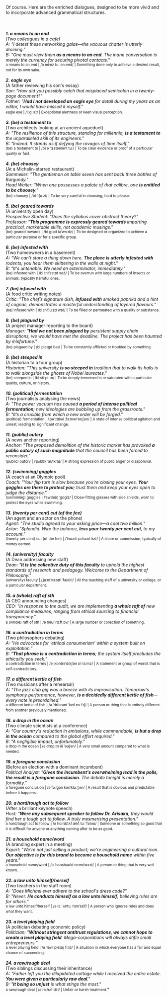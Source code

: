Of course. Here are the enriched dialogues, designed to be more vivid and to incorporate advanced grammatical structures.<br /><br />***<br /><br />**1. a means to an end**<br />*(Two colleagues in a cafe)*<br />A: "I detest these networking galas—the vacuous chatter is utterly draining."<br />B: "One must view them **as a means to an end**. The inane conversation is merely the currency for securing pivotal contacts."<br />*<small>a means to an end | /ə miːnz tuː ən end/ | Something done only to achieve a desired result, not for its own sake.</small>*<br /><br />**2. eagle eye**<br />*(A father reviewing his son's essay)*<br />Son: "How did you possibly catch that misplaced semicolon in a twenty-page document?"<br />Father: "**Had I not developed an eagle eye** for detail during my years as an editor, I would have missed it myself."<br />*<small>eagle eye | /ˈiːɡl aɪ/ | Exceptional alertness or keen visual perception.</small>*<br /><br />**3. (be) a testament to**<br />*(Two architects looking at an ancient aqueduct)*<br />A: "The resilience of this structure, standing for millennia, **is a testament to** the unparalleled skill of its engineers."<br />B: "Indeed. It stands as if defying the ravages of time itself."<br />*<small>(be) a testament to | /bi ə ˈtɛstəmənt tuː/ | To be clear evidence or proof of a particular quality or fact.</small>*<br /><br />**4. (be) choosey**<br />*(At a Michelin-starred restaurant)*<br />Sommelier: "The gentleman on table seven has sent back three bottles of Burgundy."<br />Head Waiter: "When one possesses a palate of that calibre, one **is entitled to be choosey**."<br />*<small>(be) choosey | /bi ˈtʃuːzi/ | To be very careful in choosing, hard to please.</small>*<br /><br />**5. (be) geared towards**<br />*(A university open day)*<br />Prospective Student: "Does the syllabus cover abstract theory?"<br />Professor: "**This programme is expressly geared towards** imparting practical, marketable skills, not academic musings."<br />*<small>(be) geared towards | /bi ɡɪəd təˈwɔːdz/ | To be designed or organized to achieve a particular purpose or for a specific group.</small>*<br /><br />**6. (be) infested with**<br />*(Two homeowners in a basement)*<br />A: "We can't store a thing down here. **The place is utterly infested with** rodents; you hear them skittering in the walls at night."<br />B: "It's untenable. We need an exterminator, immediately."<br />*<small>(be) infested with | /bi ɪnˈfɛstɪd wɪð/ | To be overrun with large numbers of insects or animals, typically harmful ones.</small>*<br /><br />**7. (be) infused with**<br />*(A food critic writing notes)*<br />Critic: "The chef’s signature dish, **infused with** smoked paprika and a hint of cognac, demonstrates a masterful understanding of layered flavours."<br />*<small>(be) infused with | /bi ɪnˈfjuːzd wɪð/ | To be filled or permeated with a quality or substance.</small>*<br /><br />**8. (be) plagued by**<br />*(A project manager reporting to the board)*<br />Manager: "**Had we not been plagued by** persistent supply chain disruptions, we would have met the deadline. The project has been haunted by misfortune."<br />*<small>(be) plagued by | /bi pleɪɡd baɪ/ | To be constantly afflicted or troubled by something.</small>*<br /><br />**9. (be) steeped in**<br />*(A historian to a tour group)*<br />Historian: "This university **is so steeped in** tradition that to walk its halls is to walk alongside the ghosts of Nobel laureates."<br />*<small>(be) steeped in | /bi stiːpt ɪn/ | To be deeply immersed in or saturated with a particular quality, culture, or history.</small>*<br /><br />**10. (political) fermentation**<br />*(Two journalists analysing the news)*<br />A: "The power vacuum has caused **a period of intense political fermentation**; new ideologies are bubbling up from the grassroots."<br />B: "It’s a crucible from which a new order will be forged."<br />*<small>(political) fermentation | /ˌpəˈlɪtɪkəl ˌfɜːmənˈteɪʃən/ | A state of intense political agitation and unrest, leading to significant change.</small>*<br /><br />**11. (public) outcry**<br />*(A news anchor reporting)*<br />Anchor: "The proposed demolition of the historic market has provoked **a public outcry of such magnitude** that the council has been forced to reconsider."<br />*<small>(public) outcry | /ˈpʌblɪk ˈaʊtkraɪ/ | A strong expression of public anger or disapproval.</small>*<br /><br />**12. (swimming) goggles**<br />*(A coach at an Olympic pool)*<br />Coach: "Your flip turn is slow because you're closing your eyes. **Your goggles are there to protect you**; trust them and keep your eyes open to judge the distance."<br />*<small>(swimming) goggles | /ˈswɪmɪŋ ˈɡɒɡlz/ | Close-fitting glasses with side shields, worn to protect the eyes while swimming.</small>*<br /><br />**13. (twenty per cent) cut (of the fee)**<br />*(An agent and an actor on the phone)*<br />Agent: "The studio agreed to your asking price—a cool two million."<br />Actor: "Splendid. Wire the balance, **less your twenty per cent cut**, to my account."<br />*<small>(twenty per cent) cut (of the fee) | /ˈtwɛnti pəˈsɛnt kʌt/ | A share or commission, typically of money earned.</small>*<br /><br />**14. (university) faculty**<br />*(A Dean addressing new staff)*<br />Dean: "**It is the collective duty of this faculty** to uphold the highest standards of research and pedagogy. Welcome to the Department of Philosophy."<br />*<small>(university) faculty | /ˌjuːnɪˈvɜːsɪti ˈfæklti/ | All the teaching staff of a university or college, or a particular department.</small>*<br /><br />**15. a (whole) raft of sth**<br />*(A CEO announcing changes)*<br />CEO: "In response to the audit, we are implementing **a whole raft of** new compliance measures, ranging from ethical sourcing to financial transparency."<br />*<small>a (whole) raft of sth | /ə həʊl rɑːft ɒv/ | A large number or collection of something.</small>*<br /><br />**16. a contradiction in terms**<br />*(Two philosophers debating)*<br />A: "He advocates for 'ethical consumerism' within a system built on exploitation."<br />B: "**That phrase is a contradiction in terms**; the system itself precludes the ethicality you seek."<br />*<small>a contradiction in terms | /ə ˌkɒntrəˈdɪkʃən ɪn tɜːmz/ | A statement or group of words that is self-contradictory.</small>*<br /><br />**17. a different kettle of fish**<br />*(Two musicians after a rehearsal)*<br />A: "The jazz club gig was a breeze with its improvisation. Tomorrow's symphony performance, however, **is a decidedly different kettle of fish**—every note is preordained."<br />*<small>a different kettle of fish | /ə ˈdɪfərənt ˈketl ɒv fɪʃ/ | A person or thing that is entirely different from another previously mentioned.</small>*<br /><br />**18. a drop in the ocean**<br />*(Two climate scientists at a conference)*<br />A: "Our country's reduction in emissions, while commendable, **is but a drop in the ocean** compared to the global effort required."<br />B: "A negligible impact, unfortunately."<br />*<small>a drop in the ocean | /ə drɒp ɪn ði ˈəʊʃən/ | A very small amount compared to what is needed.</small>*<br /><br />**19. a foregone conclusion**<br />*(Before an election with a dominant incumbent)*<br />Political Analyst: "**Given the incumbent's overwhelming lead in the polls, the result is a foregone conclusion**. The debate tonight is merely a formality."<br />*<small>a foregone conclusion | /ə fɔːˈɡɒn kənˈkluːʒən/ | A result that is obvious and predictable before it happens.</small>*<br /><br />**20. a hard/tough act to follow**<br />*(After a brilliant keynote speech)*<br />Host: "**Were any subsequent speaker to follow Dr. Arisaka**, they would find her a tough act to follow. A truly mesmerising presentation."<br />*<small>a hard/tough act to follow | /ə hɑːrd/tʌf ækt tuː ˈfɒləʊ/ | Someone or something so good that it is difficult for anyone or anything coming after to be as good.</small>*<br /><br />**21. a household name/word**<br />*(A branding expert in a meeting)*<br />Expert: "We're not just selling a product; we're engineering a cultural icon. **Our objective is for this brand to become a household name** within five years."<br />*<small>a household name/word | /ə ˈhaʊshəʊld neɪm/wɜːd/ | A person or thing that is very well known.</small>*<br /><br />**22. a law unto himself/herself**<br />*(Two teachers in the staff room)*<br />A: "Does Michael ever adhere to the school's dress code?"<br />B: "Never. **He conducts himself as a law unto himself**, believing rules are for others."<br />*<small>a law unto himself/herself | /ə lɔː ˈʌntuː hɪmˈsɛlf/ | A person who ignores rules and does what they want.</small>*<br /><br />**23. a level playing field**<br />*(A politician debating economic policy)*<br />Politician: "**Without stringent antitrust regulations, we cannot hope to create a level playing field**. Mega-corporations will always stifle small entrepreneurs."<br />*<small>a level playing field | /ə ˈlevl ˈpleɪɪŋ fiːld/ | A situation in which everyone has a fair and equal chance of succeeding.</small>*<br /><br />**24. a raw/rough deal**<br />*(Two siblings discussing their inheritance)*<br />A: "Father left you the dilapidated cottage while I received the entire estate. **You were given a particularly raw deal**."<br />B: "**It being so unjust** is what stings the most."<br />*<small>a raw/rough deal | /ə rɔː/rʌf diːl/ | Unfair or harsh treatment.</small>*
